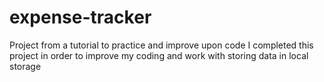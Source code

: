 # expense-tracker
Project from a tutorial to practice and improve upon code
I completed this project in order to improve my coding and work with storing data in local storage
